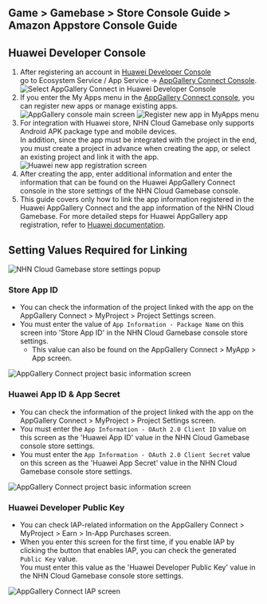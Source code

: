 ## Game > Gamebase > Store Console Guide > Amazon Appstore Console Guide

## Huawei Developer Console
1. After registering an account in [Huawei Developer Console](https://developer.huawei.com/consumer/en/console) <br/>
   go to Ecosystem Service / App Service -> [AppGallery Connect Console](https://developer.huawei.com/consumer/en/service/josp/agc/index.html#/).
   ![Select AppGallery Connect in Huawei Developer Console](http://static.toastoven.net/prod_gamebase/StoreConsoleGuide/huawei_console_eng.png)
2. If you enter the My Apps menu in the [AppGallery Connect console](https://developer.huawei.com/consumer/en/service/josp/agc/index.html#/), you can register new apps or manage existing apps.
   ![AppGallery console main screen](http://static.toastoven.net/prod_gamebase/StoreConsoleGuide/huawei_console_app_main_eng.png)
   ![Register new app in MyApps menu](http://static.toastoven.net/prod_gamebase/StoreConsoleGuide/huawei_console_app_01_eng.png)
3. For integration with Huawei store, NHN Cloud Gamebase only supports Android APK package type and mobile devices.<br/>
   In addition, since the app must be integrated with the project in the end, you must create a project in advance when creating the app, or select an existing project and link it with the app.
   ![Huawei new app registration screen](http://static.toastoven.net/prod_gamebase/StoreConsoleGuide/huawei_console_app_02_eng.png)
4. After creating the app, enter additional information and enter the information that can be found on the Huawei AppGallery Connect console in the store settings of the NHN Cloud Gamebase console.
5. This guide covers only how to link the app information registered in the Huawei AppGallery Connect and the app information of the NHN Cloud Gamebase. For more detailed steps for Huawei AppGallery app registration, refer to [Huawei documentation](https://developer.huawei.com/consumer/en/doc/development/HMSCore-Guides/introduction-0000001050033062).

## Setting Values ​​Required for Linking
![NHN Cloud Gamebase store settings popup](http://static.toastoven.net/prod_gamebase/StoreConsoleGuide/huawei_iap_console_en.png)
### Store App ID
- You can check the information of the project linked with the app on the AppGallery Connect > MyProject > Project Settings screen.
- You must enter the value of `App Information - Package Name` on this screen into 'Store App ID' in the NHN Cloud Gamebase console store settings.
   - This value can also be found on the AppGallery Connect > MyApp > App screen.

![AppGallery Connect project basic information screen](http://static.toastoven.net/prod_gamebase/StoreConsoleGuide/huawei_console_app_06_eng.png)

### Huawei App ID & App Secret
- You can check the information of the project linked with the app on the AppGallery Connect > MyProject > Project Settings screen.
- You must enter the `App Information - OAuth 2.0 Client ID` value on this screen as the 'Huawei App ID' value in the NHN Cloud Gamebase console store settings.
- You must enter the `App Information - OAuth 2.0 Client Secret` value on this screen as the 'Huawei App Secret' value in the NHN Cloud Gamebase console store settings.

![AppGallery Connect project basic information screen](http://static.toastoven.net/prod_gamebase/StoreConsoleGuide/huawei_console_app_06_eng.png)

### Huawei Developer Public Key
- You can check IAP-related information on the AppGallery Connect > MyProject > Earn > In-App Purchases screen.
- When you enter this screen for the first time, if you enable IAP by clicking the button that enables IAP, you can check the generated `Public Key` value.<br/>
  You must enter this value as the 'Huawei Developer Public Key' value in the NHN Cloud Gamebase console store settings.

![AppGallery Connect IAP screen](http://static.toastoven.net/prod_gamebase/StoreConsoleGuide/huawei_console_app_05_eng.png)


